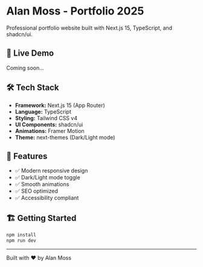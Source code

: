 # Alan Moss - Portfolio 2025

Professional portfolio website built with Next.js 15, TypeScript, and shadcn/ui.

## 🚀 Live Demo
Coming soon...

## 🛠️ Tech Stack
- **Framework:** Next.js 15 (App Router)
- **Language:** TypeScript
- **Styling:** Tailwind CSS v4
- **UI Components:** shadcn/ui
- **Animations:** Framer Motion
- **Theme:** next-themes (Dark/Light mode)

## 📱 Features
- ✅ Modern responsive design
- ✅ Dark/Light mode toggle
- ✅ Smooth animations
- ✅ SEO optimized
- ✅ Accessibility compliant

## 🏗️ Getting Started

```bash
npm install
npm run dev
```

---

Built with ❤️ by Alan Moss